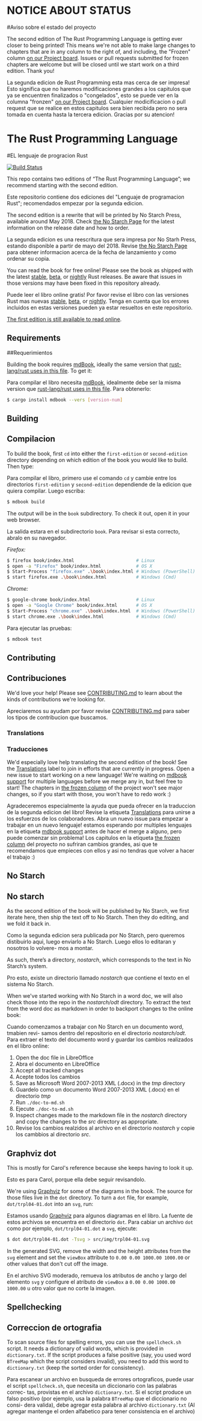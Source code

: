 # NOTICE ABOUT STATUS

#Aviso sobre el estado del proyecto

The second edition of The Rust Programming Language is getting ever closer to being printed!
This means we're not able to make large changes to chapters that are in any column to the
right of, and including, the "Frozen" column [on our Project board][proj]. Issues or pull
requests submitted for frozen chapters are welcome but will be closed until we start work
on a third edition. Thank you!

La segunda edicion de Rust Programming esta mas cerca de ser impresa! Esto significa que no haremos
modificaciones grandes a los capitulos que ya se encuentren finalizados o "congelados", esto se puede
ver en la columna "fronzen" [on our Project board][proj]. Cualquier modicificacion o pull request que
se realice en estos capitulos sera bien recibida pero no sera tomada en cuenta hasta la tercera edicion.
Gracias por su atencion!

[proj]: https://github.com/rust-lang/book/projects/1

# The Rust Programming Language

#EL lenguaje de progracion Rust

[![Build Status](https://travis-ci.org/rust-lang/book.svg?branch=master)](https://travis-ci.org/rust-lang/book)

This repo contains two editions of “The Rust Programming Language”; we
recommend starting with the second edition.

Este repositorio contiene dos ediciones del "Lenguaje de programacion Rust"; 
recomendados empezar por la segunda edicion.

The second edition is a rewrite that will be printed by No Starch Press,
available around May 2018. Check [the No Starch Page][nostarch] for the latest
information on the release date and how to order.

La segunda edicion es una reescritura que sera impresa por No Starh Press, estando
disponible a partir de mayo del 2018. Revise [the No Starch Page][nostarch] para
obtener informacion acerca de la fecha de lanzamiento y como ordenar su copia.

[nostarch]: https://nostarch.com/rust

You can read the book for free online! Please see the book as shipped with the
latest [stable], [beta], or [nightly] Rust releases. Be aware that issues in
those versions may have been fixed in this repository already.

Puede leer el libro online gratis! Por favor revise el libro con las versiones
Rust mas nuevas [stable], [beta], or [nightly]. Tenga en cuenta que los errores
incluidos en estas versiones pueden ya estar resueltos en este repositorio.

[stable]: https://doc.rust-lang.org/stable/book/second-edition/
[beta]: https://doc.rust-lang.org/beta/book/second-edition/
[nightly]: https://doc.rust-lang.org/nightly/book/second-edition/

[The first edition is still available to read online][first].

[first]: https://doc.rust-lang.org/book/


## Requirements

##Requerimientos

Building the book requires [mdBook], ideally the same version that
[rust-lang/rust uses in this file][rust-mdbook]. To get it:

Para compilar el libro necesita [mdBook], idealmente debe ser la misma
version que [rust-lang/rust uses in this file][rust-mdbook]. Para obtenerlo:

[mdBook]: https://github.com/azerupi/mdBook
[rust-mdbook]: https://github.com/rust-lang/rust/blob/master/src/tools/rustbook/Cargo.toml

```bash
$ cargo install mdbook --vers [version-num]
```

## Building

## Compilacion

To build the book, first `cd` into either the `first-edition` or
`second-edition` directory depending on which edition of the book you would
like to build. Then type:

Para compilar el libro, primero use el comando `cd` y cambie entre los
directorios `first-edition` y `second-edition` dependiende de la edicion
que quiera compilar. Luego escriba:

```bash
$ mdbook build
```

The output will be in the `book` subdirectory. To check it out, open it in
your web browser.

La salida estara en el subdirectorio `book`. Para revisar si esta correcto, 
abralo en su navegador.

_Firefox:_
```bash
$ firefox book/index.html                       # Linux
$ open -a "Firefox" book/index.html             # OS X
$ Start-Process "firefox.exe" .\book\index.html # Windows (PowerShell)
$ start firefox.exe .\book\index.html           # Windows (Cmd)
```

_Chrome:_
```bash
$ google-chrome book/index.html                 # Linux
$ open -a "Google Chrome" book/index.html       # OS X
$ Start-Process "chrome.exe" .\book\index.html  # Windows (PowerShell)
$ start chrome.exe .\book\index.html            # Windows (Cmd)
```

Para ejecutar las pruebas:

```bash
$ mdbook test
```

## Contributing

## Contribuciones

We'd love your help! Please see [CONTRIBUTING.md][contrib] to learn about the
kinds of contributions we're looking for.

Apreciaremos su ayudam por favor revise [CONTRIBUTING.md][contrib] para saber 
los tipos de contribucion que buscamos.

[contrib]: https://github.com/rust-lang/book/blob/master/CONTRIBUTING.md

### Translations

### Traducciones

We'd especially love help translating the second edition of the book! See the
[Translations] label to join in efforts that are currently in progress. Open
a new issue to start working on a new language! We're waiting on [mdbook
support] for multiple languages before we merge any in, but feel free to
start! The chapters in [the frozen column] of the project won't see major
changes, so if you start with those, you won't have to redo work :)

Agradeceremos especialmente la ayuda que pueda ofrecer en la traduccion de la
segunda edicion del libro! Revise la etiqueta [Translations] para unirse a los
esfuerzos de los colaboradores. Abra un nuevo issue para empezar a trabajar en
un nuevo lenguaje! estamos esperando por multiples lenguajes en la etiqueta 
[mdbook support] antes de hacer el merge a alguno, pero puede comenzar sin problema!
Los capitulos en la etiqueta [the frozen column] del proyecto no sufriran cambios
grandes, asi que te recomendamos que empieces con ellos y asi no tendras que volver
a hacer el trabajo :)

[Translations]: https://github.com/rust-lang/book/issues?q=is%3Aopen+is%3Aissue+label%3ATranslations
[mdbook support]: https://github.com/azerupi/mdBook/issues/5
[the frozen column]: https://github.com/rust-lang/book/projects/1

## No Starch

## No starch

As the second edition of the book will be published by No Starch, we first
iterate here, then ship the text off to No Starch. Then they do editing, and we
fold it back in.

Como la segunda edicion sera publicada por No Starch, pero queremos distibuirlo
aqui, luego enviarlo a No Starch. Luego ellos lo editaran y nosotros lo volvere-
mos a montar.

As such, there’s a directory, *nostarch*, which corresponds to the text in No
Starch’s system.

Pro esto, existe un directorio llamado *nostarch* que contiene el texto en el
sistema No Starch.

When we've started working with No Starch in a word doc, we will also check
those into the repo in the *nostarch/odt* directory. To extract the text from
the word doc as markdown in order to backport changes to the online book:

Cuando comenzamos a trabajar con No Starch en un documento word, tmabien revi-
samos dentro del repositorio en el directorio *nostarch/odt*. Para extraer el
texto del documento word y guardar los cambios realizados en el libro online:

1. Open the doc file in LibreOffice
1. Abra el documento en LibreOffice
1. Accept all tracked changes
1. Acepte todos los cambios
1. Save as Microsoft Word 2007-2013 XML (.docx) in the *tmp* directory
1. Guardelo como un documento Word 2007-2013 XML (.docx) en el directorio *tmp*
1. Run `./doc-to-md.sh`
1. Ejecute `./doc-to-md.sh`
1. Inspect changes made to the markdown file in the *nostarch* directory and
   copy the changes to the *src* directory as appropriate.
1. Revise los cambios realzidos al archivo en el directorio *nostarch* y copie 
los cambbios al directorio *src*.

## Graphviz dot

This is mostly for Carol's reference because she keeps having to look it up.

Esto es para Carol, porque ella debe seguir revisandolo.

We're using [Graphviz](http://graphviz.org/) for some of the diagrams in the
book. The source for those files live in the `dot` directory. To turn a `dot`
file, for example, `dot/trpl04-01.dot` into an `svg`, run:

Estamos usando  [Graphviz](http://graphviz.org/) para algunos diagramas en el
libro. La fuente de estos archivos se encuentra en el directorio `dot`. Para 
cabiar un archivo `dot` como por ejemplo, `dot/trpl04-01.dot` a `svg`, ejecute: 

```bash
$ dot dot/trpl04-01.dot -Tsvg > src/img/trpl04-01.svg
```

In the generated SVG, remove the width and the height attributes from the `svg`
element and set the `viewBox` attribute to `0.00 0.00 1000.00 1000.00` or other
values that don't cut off the image.

En el archivo SVG moderado, remueva los atributos de ancho y largo del elemento
`svg` y configure el atributo de `viewBox` a `0.00 0.00 1000.00 1000.00` u otro
valor que no corte la imagen.

## Spellchecking

## Correccion de ortografia

To scan source files for spelling errors, you can use the `spellcheck.sh`
script. It needs a dictionary of valid words, which is provided in
`dictionary.txt`. If the script produces a false positive (say, you used word
`BTreeMap` which the script considers invalid), you need to add this word to
`dictionary.txt` (keep the sorted order for consistency).

Para escanear un archivo en busqueda de errores ortograficos, puede usar el
script `spellcheck.sh`, que necesita un diccionario con las palabras correc-
tas, provistas en el archivo `dictionary.txt`. Si el script produce un falso
positivo (por ejemplo, usa la palabra `BTreeMap` que el diccionario no consi-
dera valida), debe agregar esta palabra al archivo `dictionary.txt` (Al agregar
mantenge el orden alfabetico para tener consistencia en el archivo)
